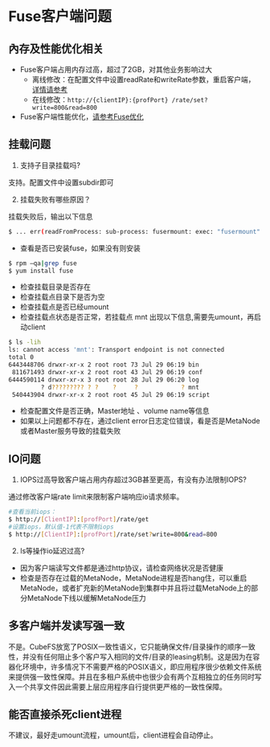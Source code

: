 # Fuse客户端问题

## 內存及性能优化相关

- Fuse客户端占用内存过高，超过了2GB，对其他业务影响过大
  - 离线修改：在配置文件中设置readRate和writeRate参数，重启客户端，[详情请参考](../maintenance/configs/config.md)
  - 在线修改：`http://{clientIP}:{profPort} /rate/set?write=800&read=800`
- Fuse客户端性能优化，[请参考Fuse优化](../maintenance/fuse.md)

## 挂载问题

1. 支持子目录挂载吗?

支持。配置文件中设置subdir即可

2. 挂载失败有哪些原因？

挂载失败后，输出以下信息

```bash
$ ... err(readFromProcess: sub-process: fusermount: exec: "fusermount": executable file not found in $PATH)
```

- 查看是否已安装fuse，如果没有则安装

```bash
$ rpm –qa|grep fuse
$ yum install fuse
```
- 检查挂载目录是否存在
- 检查挂载点目录下是否为空
- 检查挂载点是否已经umount
- 检查挂载点状态是否正常，若挂载点 mnt 出现以下信息,需要先umount，再启动client

```bash
$ ls -lih
ls: cannot access 'mnt': Transport endpoint is not connected
total 0
6443448706 drwxr-xr-x 2 root root 73 Jul 29 06:19 bin
 811671493 drwxr-xr-x 2 root root 43 Jul 29 06:19 conf
6444590114 drwxr-xr-x 3 root root 28 Jul 29 06:20 log
         ? d????????? ? ?    ?     ?            ? mnt
 540443904 drwxr-xr-x 2 root root 45 Jul 29 06:19 script
```

- 检查配置文件是否正确，Master地址 、volume name等信息
- 如果以上问题都不存在，通过client error日志定位错误，看是否是MetaNode或者Master服务导致的挂载失败

## IO问题

1. IOPS过高导致客户端占用内存超过3GB甚至更高，有没有办法限制IOPS?

通过修改客户端rate limit来限制客户端响应io请求频率。

```bash
#查看当前iops：
$ http://[ClientIP]:[profPort]/rate/get
#设置iops，默认值-1代表不限制iops
$ http://[ClientIP]:[profPort]/rate/set?write=800&read=800
```

2. ls等操作io延迟过高?

- 因为客户端读写文件都是通过http协议，请检查网络状况是否健康
- 检查是否存在过载的MetaNode，MetaNode进程是否hang住，可以重启MetaNode，或者扩充新的MetaNode到集群中并且将过载MetaNode上的部分MetaNode下线以缓解MetaNode压力

## 多客户端并发读写强一致

不是。CubeFS放宽了POSIX一致性语义，它只能确保文件/目录操作的顺序一致性，并没有任何阻止多个客户写入相同的文件/目录的leasing机制。这是因为在容器化环境中，许多情况下不需要严格的POSIX语义，即应用程序很少依赖文件系统来提供强一致性保障。并且在多租户系统中也很少会有两个互相独立的任务同时写入一个共享文件因此需要上层应用程序自行提供更严格的一致性保障。

## 能否直接杀死client进程

不建议，最好走umount流程，umount后，client进程会自动停止。
